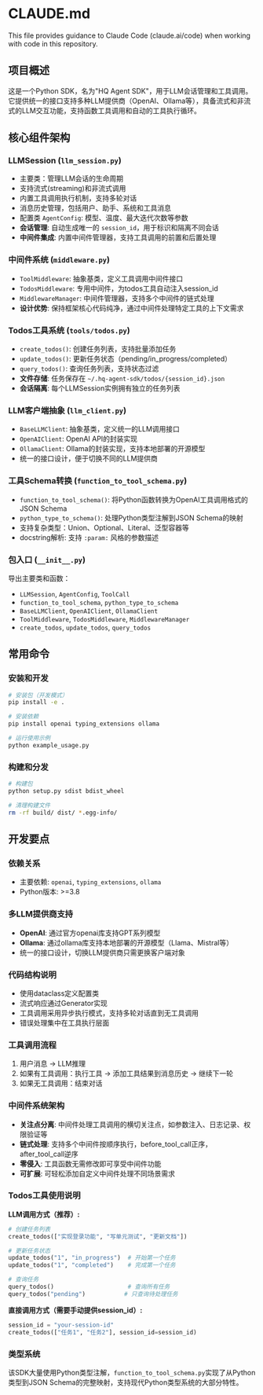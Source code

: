 # CLAUDE.md

This file provides guidance to Claude Code (claude.ai/code) when working with code in this repository.

## 项目概述
这是一个Python SDK，名为"HQ Agent SDK"，用于LLM会话管理和工具调用。它提供统一的接口支持多种LLM提供商（OpenAI、Ollama等），具备流式和非流式的LLM交互功能，支持函数工具调用和自动的工具执行循环。

## 核心组件架构

### LLMSession (`llm_session.py`)
- 主要类：管理LLM会话的生命周期
- 支持流式(streaming)和非流式调用
- 内置工具调用执行机制，支持多轮对话
- 消息历史管理，包括用户、助手、系统和工具消息
- 配置类 `AgentConfig`: 模型、温度、最大迭代次数等参数
- **会话管理**: 自动生成唯一的 `session_id`，用于标识和隔离不同会话
- **中间件集成**: 内置中间件管理器，支持工具调用的前置和后置处理

### 中间件系统 (`middleware.py`)
- `ToolMiddleware`: 抽象基类，定义工具调用中间件接口
- `TodosMiddleware`: 专用中间件，为todos工具自动注入session_id
- `MiddlewareManager`: 中间件管理器，支持多个中间件的链式处理
- **设计优势**: 保持框架核心代码纯净，通过中间件处理特定工具的上下文需求

### Todos工具系统 (`tools/todos.py`)
- `create_todos()`: 创建任务列表，支持批量添加任务
- `update_todos()`: 更新任务状态（pending/in_progress/completed）
- `query_todos()`: 查询任务列表，支持状态过滤
- **文件存储**: 任务保存在 `~/.hq-agent-sdk/todos/{session_id}.json`
- **会话隔离**: 每个LLMSession实例拥有独立的任务列表

### LLM客户端抽象 (`llm_client.py`)
- `BaseLLMClient`: 抽象基类，定义统一的LLM调用接口
- `OpenAIClient`: OpenAI API的封装实现
- `OllamaClient`: Ollama的封装实现，支持本地部署的开源模型
- 统一的接口设计，便于切换不同的LLM提供商

### 工具Schema转换 (`function_to_tool_schema.py`)
- `function_to_tool_schema()`: 将Python函数转换为OpenAI工具调用格式的JSON Schema
- `python_type_to_schema()`: 处理Python类型注解到JSON Schema的映射
- 支持复杂类型：Union、Optional、Literal、泛型容器等
- docstring解析: 支持 `:param:` 风格的参数描述

### 包入口 (`__init__.py`)
导出主要类和函数：
- `LLMSession`, `AgentConfig`, `ToolCall`
- `function_to_tool_schema`, `python_type_to_schema`
- `BaseLLMClient`, `OpenAIClient`, `OllamaClient`
- `ToolMiddleware`, `TodosMiddleware`, `MiddlewareManager`
- `create_todos`, `update_todos`, `query_todos`

## 常用命令

### 安装和开发
```bash
# 安装包（开发模式）
pip install -e .

# 安装依赖
pip install openai typing_extensions ollama

# 运行使用示例
python example_usage.py
```

### 构建和分发
```bash
# 构建包
python setup.py sdist bdist_wheel

# 清理构建文件
rm -rf build/ dist/ *.egg-info/
```

## 开发要点

### 依赖关系
- 主要依赖: `openai`, `typing_extensions`, `ollama`
- Python版本: >=3.8

### 多LLM提供商支持
- **OpenAI**: 通过官方openai库支持GPT系列模型
- **Ollama**: 通过ollama库支持本地部署的开源模型（Llama、Mistral等）
- 统一的接口设计，切换LLM提供商只需更换客户端对象

### 代码结构说明
- 使用dataclass定义配置类
- 流式响应通过Generator实现
- 工具调用采用异步执行模式，支持多轮对话直到无工具调用
- 错误处理集中在工具执行层面

### 工具调用流程
1. 用户消息 -> LLM推理
2. 如果有工具调用：执行工具 -> 添加工具结果到消息历史 -> 继续下一轮
3. 如果无工具调用：结束对话

### 中间件系统架构
- **关注点分离**: 中间件处理工具调用的横切关注点，如参数注入、日志记录、权限验证等
- **链式处理**: 支持多个中间件按顺序执行，before_tool_call正序，after_tool_call逆序
- **零侵入**: 工具函数无需修改即可享受中间件功能
- **可扩展**: 可轻松添加自定义中间件处理不同场景需求

### Todos工具使用说明
**LLM调用方式（推荐）:**
```python
# 创建任务列表
create_todos(["实现登录功能", "写单元测试", "更新文档"])

# 更新任务状态
update_todos("1", "in_progress")  # 开始第一个任务
update_todos("1", "completed")    # 完成第一个任务

# 查询任务
query_todos()                     # 查询所有任务
query_todos("pending")           # 只查询待处理任务
```

**直接调用方式（需要手动提供session_id）:**
```python
session_id = "your-session-id"
create_todos(["任务1", "任务2"], session_id=session_id)
```

### 类型系统
该SDK大量使用Python类型注解，`function_to_tool_schema.py`实现了从Python类型到JSON Schema的完整映射，支持现代Python类型系统的大部分特性。